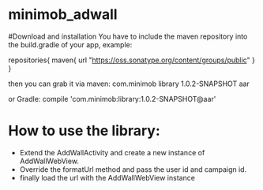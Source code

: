 # minimob_adwall

#Download and installation
You have to include the maven repository into the build.gradle of your app, example:

repositories{
    maven{
        url "https://oss.sonatype.org/content/groups/public"
    }
}

then you can grab it via maven:
<dependency>
  <groupId>com.minimob</groupId>
  <artifactId>library</artifactId>
  <version>1.0.2-SNAPSHOT</version>
  <type>aar</type>
</dependency>

or Gradle:
compile 'com.minimob:library:1.0.2-SNAPSHOT@aar'

# How to use the library:
- Extend the AddWallActivity and create a new instance of AddWallWebView.
- Override the formatUrl method and pass the user id and campaign id.
- finally load the url with the AddWallWebView instance
